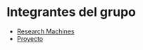 # Integrantes del grupo
* [Research Machines](hojas_de_vidas)
* [Proyecto](descripcion_del_proyecto/proyecto.md)

